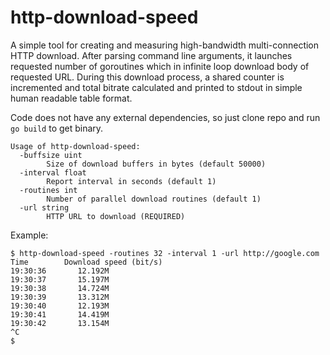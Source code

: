 # http-download-speed

A simple tool for creating and measuring high-bandwidth multi-connection HTTP
download. After parsing command line arguments, it launches requested number of
goroutines which in infinite loop download body of requested URL. During this
download process, a shared counter is incremented and total bitrate calculated
and printed to stdout in simple human readable table format.

Code does not have any external dependencies, so just clone repo and run `go
build` to get binary.

```
Usage of http-download-speed:
  -buffsize uint
        Size of download buffers in bytes (default 50000)
  -interval float
        Report interval in seconds (default 1)
  -routines int
        Number of parallel download routines (default 1)
  -url string
        HTTP URL to download (REQUIRED)
```

Example:
```
$ http-download-speed -routines 32 -interval 1 -url http://google.com
Time        Download speed (bit/s)
19:30:36       12.192M
19:30:37       15.197M
19:30:38       14.724M
19:30:39       13.312M
19:30:40       12.193M
19:30:41       14.419M
19:30:42       13.154M
^C
$
```
